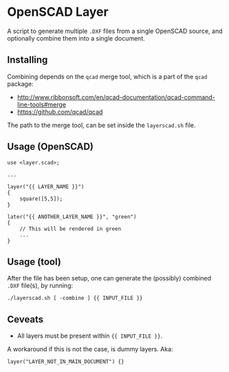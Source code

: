 # OpenSCAD Layer
A script to generate multiple `.DXF` files from a single OpenSCAD source, and optionally combine them into a single document.

## Installing
Combining depends on the `qcad` merge tool, which is a part of the `qcad` package:

* http://www.ribbonsoft.com/en/qcad-documentation/qcad-command-line-tools#merge
* https://github.com/qcad/qcad

The path to the merge tool, can be set inside the `layerscad.sh` file.

## Usage (OpenSCAD)

    use <layer.scad>;

    ...

    layer("{{ LAYER_NAME }}")
    {
        square([5,5]);
    }

    later("{{ ANOTHER_LAYER_NAME }}", "green")
    {
        // This will be rendered in green
        ...
    }

## Usage (tool)
After the file has been setup, one can generate the (possibly) combined `.DXF` file(s), by running:

    ./layerscad.sh [ -combine ] {{ INPUT_FILE }}

## Ceveats
* All layers must be present within `{{ INPUT_FILE }}`.

A workaround if this is not the case, is dummy layers.
Aka:

    layer("LAYER_NOT_IN_MAIN_DOCUMENT") {}
